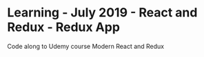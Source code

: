 # Learning - July 2019 - React and Redux - Redux App

Code along to Udemy course Modern React and Redux